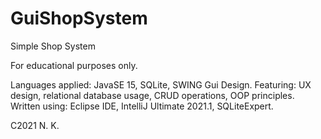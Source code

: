# GuiShopSystem
Simple Shop System

For educational purposes only.

Languages applied: JavaSE 15, SQLite, SWING Gui Design.
Featuring: UX design, relational database usage, CRUD operations, OOP principles.
Written using: Eclipse IDE, IntelliJ Ultimate 2021.1, SQLiteExpert.

C2021 N. K.
